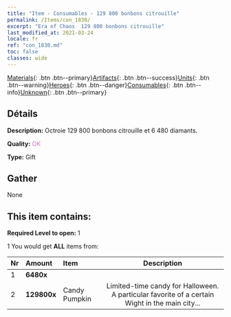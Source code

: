 ```yaml
---
title: "Item - Consumables - 129 800 bonbons citrouille"
permalink: /Items/con_1830/
excerpt: "Era of Chaos  129 800 bonbons citrouille"
last_modified_at: 2021-03-24
locale: fr
ref: "con_1830.md"
toc: false
classes: wide
---
```

 [Materials](/fr/Items/){: .btn .btn--primary}[Artifacts](/fr/Items/Artifacts/){: .btn .btn--success}[Units](/fr/Items/Units/){: .btn .btn--warning}[Heroes](/fr/Items/Heroes/){: .btn .btn--danger}[Consumables](/fr/Items/Consumables/){: .btn .btn--info}[Unknown](/fr/Items/Unknown/){: .btn .btn--primary}

## Détails
 **Description:** Octroie 129 800 bonbons citrouille et 6 480 diamants.

 **Quality:** <span style="color: #DA70D6">OK</span>

 **Type:** Gift

## Gather

  None

## This item contains:

 **Required Level to open:** 1

 1 You would get **ALL** items  from:

  | Nr | Amount |     Item    | Description |
  |:---|:-------|:------------|:-----------:|
  | 1 |  **6480x** | <i class="fas fa-gem"/> |  | 
  | 2 |  **129800x** | Candy Pumpkin | Limited-time candy for Halloween. A particular favorite of a certain Wight in the main city...  | 
